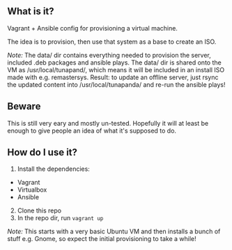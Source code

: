 ## What is it?
Vagrant + Ansible config for provisioning a virtual machine.

The idea is to provision, then use that system as a base to create an ISO.

*Note:* The data/ dir contains everything needed to provision the server, included .deb packages and ansible plays. The data/ dir is shared onto the VM as /usr/local/tunapand/, which means it will be included in an install ISO made with e.g. remastersys. Result: to update an offline server, just rsync the updated content into /usr/local/tunapanda/ and re-run the ansible plays!

## Beware
This is still very eary and mostly un-tested. Hopefully it will at least be enough to give people an idea of what it's supposed to do. 

## How do I use it?
1. Install the dependencies:
 * Vagrant
 * Virtualbox
 * Ansible
2. Clone this repo
3. In the repo dir, run `vagrant up`

*Note:* This starts with a very basic Ubuntu VM and then installs a bunch of stuff e.g. Gnome, so expect the initial provisioning to take a while!
